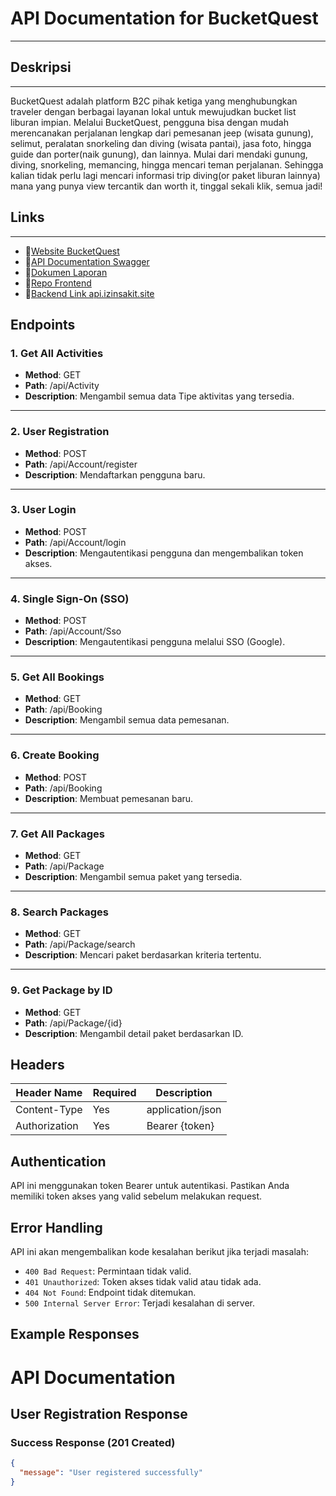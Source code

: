 # API Documentation for BucketQuest

---

## Deskripsi

---

BucketQuest adalah platform B2C pihak ketiga yang menghubungkan traveler dengan berbagai layanan lokal untuk mewujudkan bucket list liburan impian. Melalui BucketQuest, pengguna bisa dengan mudah merencanakan perjalanan lengkap dari pemesanan jeep (wisata gunung), selimut, peralatan snorkeling dan diving (wisata pantai), jasa foto, hingga guide dan porter(naik gunung), dan lainnya. Mulai dari mendaki gunung, diving, snorkeling, memancing, hingga mencari teman perjalanan. Sehingga kalian tidak perlu lagi mencari informasi trip diving(or paket liburan lainnya) mana yang punya view tercantik dan worth it, tinggal sekali klik, semua jadi!

## Links

---

- 🔗[Website BucketQuest](https://shadcn-bucket-q.vercel.app/)
- 🔗[API Documentation Swagger](https://bucketquestapi.fly.dev/swagger)
- 🔗[Dokumen Laporan](https://docs.google.com/document/d/1LzBoLUOFgIyAsLhw8onxt2fC7WIekV9sXJSUVrL3bgM/edit?usp=sharing)
- 🔗[Repo Frontend](https://github.com/EleanorCordelia/Bucket-Quest.git)
- 🔗[Backend Link api.izinsakit.site](https://api.izinsakit.site)

## Endpoints  

### 1. Get All Activities  
- **Method**: GET  
- **Path**: /api/Activity  
- **Description**: Mengambil semua data Tipe aktivitas yang tersedia.  

---

### 2. User Registration  
- **Method**: POST  
- **Path**: /api/Account/register  
- **Description**: Mendaftarkan pengguna baru.  

---

### 3. User Login  
- **Method**: POST  
- **Path**: /api/Account/login  
- **Description**: Mengautentikasi pengguna dan mengembalikan token akses.  

---

### 4. Single Sign-On (SSO)  
- **Method**: POST  
- **Path**: /api/Account/Sso  
- **Description**: Mengautentikasi pengguna melalui SSO (Google).  

---

### 5. Get All Bookings  
- **Method**: GET  
- **Path**: /api/Booking  
- **Description**: Mengambil semua data pemesanan.  

---

### 6. Create Booking  
- **Method**: POST  
- **Path**: /api/Booking  
- **Description**: Membuat pemesanan baru.  

---

### 7. Get All Packages  
- **Method**: GET  
- **Path**: /api/Package  
- **Description**: Mengambil semua paket yang tersedia.  

---

### 8. Search Packages  
- **Method**: GET  
- **Path**: /api/Package/search  
- **Description**: Mencari paket berdasarkan kriteria tertentu.  

---

### 9. Get Package by ID  
- **Method**: GET  
- **Path**: /api/Package/{id}  
- **Description**: Mengambil detail paket berdasarkan ID.  

## Headers

| Header Name     | Required | Description                      |
|------------------|----------|----------------------------------|
| Content-Type     | Yes      | application/json                 |
| Authorization    | Yes      | Bearer {token}                  |

## Authentication
API ini menggunakan token Bearer untuk autentikasi. Pastikan Anda memiliki token akses yang valid sebelum melakukan request.

## Error Handling 
API ini akan mengembalikan kode kesalahan berikut jika terjadi masalah:
* `400 Bad Request`: Permintaan tidak valid.
* `401 Unauthorized`: Token akses tidak valid atau tidak ada.
* `404 Not Found`: Endpoint tidak ditemukan.
* `500 Internal Server Error`: Terjadi kesalahan di server.

## Example Responses

# API Documentation

## User Registration Response

### Success Response (201 Created)
```json
{
  "message": "User registered successfully"
}

